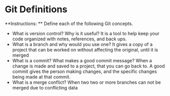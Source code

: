 # Git Definitions

**Instructions: ** Define each of the following Git concepts.

* What is version control?  Why is it useful?
It is a tool to help keep your code organized with notes, references, and back ups.
* What is a branch and why would you use one?
It gives a copy of a project that can be worked on without affecting the original, until it is merged
* What is a commit? What makes a good commit message?
When a change is made and saved to a project, that you can go back to. A good commit gives the person making changes, and the specific changes being made at that commit.
* What is a merge conflict?
When two two or more branches can not be merged due to conflicting data
